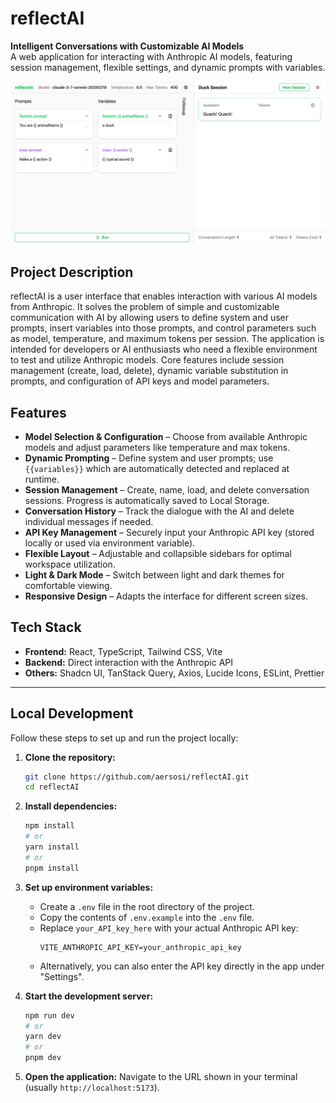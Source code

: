 # reflectAI

**Intelligent Conversations with Customizable AI Models**  
A web application for interacting with Anthropic AI models, featuring session management, 
flexible settings, and dynamic prompts with variables.

![reflectAI Screenshot](https://github.com/aersosi/reflectAI/blob/main/public/reflectAI_120525.png?raw=true)

## Project Description

reflectAI is a user interface that enables interaction with various AI models from Anthropic. It solves the problem of simple and customizable communication with AI by allowing users to define system and user prompts, insert variables into those prompts, and control parameters such as model, temperature, and maximum tokens per session. The application is intended for developers or AI enthusiasts who need a flexible environment to test and utilize Anthropic models. Core features include session management (create, load, delete), dynamic variable substitution in prompts, and configuration of API keys and model parameters.

## Features

-   **Model Selection & Configuration** – Choose from available Anthropic models and adjust parameters like temperature and max tokens.
-   **Dynamic Prompting** – Define system and user prompts; use `{{variables}}` which are automatically detected and replaced at runtime.
-   **Session Management** – Create, name, load, and delete conversation sessions. Progress is automatically saved to Local Storage.
-   **Conversation History** – Track the dialogue with the AI and delete individual messages if needed.
-   **API Key Management** – Securely input your Anthropic API key (stored locally or used via environment variable).
-   **Flexible Layout** – Adjustable and collapsible sidebars for optimal workspace utilization.
-   **Light & Dark Mode** – Switch between light and dark themes for comfortable viewing.
-   **Responsive Design** – Adapts the interface for different screen sizes.

## Tech Stack

- **Frontend:** React, TypeScript, Tailwind CSS, Vite
- **Backend:** Direct interaction with the Anthropic API
- **Others:** Shadcn UI, TanStack Query, Axios, Lucide Icons, ESLint, Prettier

---

## Local Development

Follow these steps to set up and run the project locally:

1.  **Clone the repository:**
    ```bash
    git clone https://github.com/aersosi/reflectAI.git
    cd reflectAI
    ```

2.  **Install dependencies:**
    ```bash
    npm install
    # or
    yarn install
    # or
    pnpm install
    ```

3.  **Set up environment variables:**
    * Create a `.env` file in the root directory of the project.
    * Copy the contents of `.env.example` into the `.env` file.
    * Replace `your_API_key_here` with your actual Anthropic API key:
        ```
        VITE_ANTHROPIC_API_KEY=your_anthropic_api_key
        ```
    * Alternatively, you can also enter the API key directly in the app under "Settings".

4.  **Start the development server:**
    ```bash
    npm run dev
    # or
    yarn dev
    # or
    pnpm dev
    ```

5.  **Open the application:**
    Navigate to the URL shown in your terminal (usually `http://localhost:5173`).
